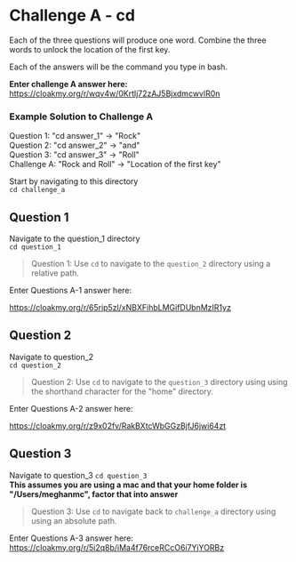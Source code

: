 # Challenge A - cd
Each of the three questions will produce one word. Combine the three words to unlock the location of the first key.   

Each of the answers will be the command you type in bash.

**Enter challenge A answer here:**
https://cloakmy.org/r/wqv4w/0Krtlj72zAJ5BjxdmcwvlR0n

### Example Solution to Challenge A
Question 1: "cd answer_1" -> "Rock"  
Question 2: "cd answer_2" -> "and"  
Question 3: "cd answer_3" -> "Roll"  
Challenge A: "Rock and Roll" -> "Location of the first key"

Start by navigating to this directory  
`cd challenge_a`

## Question 1
Navigate to the question_1 directory  
`cd question_1`

> Question 1: Use `cd` to navigate to the `question_2` directory using a relative path.  

Enter Questions A-1 answer here:

https://cloakmy.org/r/65rip5zl/xNBXFihbLMGifDUbnMzIR1yz

## Question 2
Navigate to question_2  
`cd question_2`

> Question 2: Use `cd` to navigate to the `question_3` directory using using the shorthand character for the "home" directory.

Enter Questions A-2 answer here:

https://cloakmy.org/r/z9x02fv/RakBXtcWbGGzBjfJ6jwi64zt

## Question 3
Navigate to question_3
`cd question_3`  
**This assumes you are using a mac and that your home folder is "/Users/meghanmc", factor that into answer**

> Question 3: Use `cd` to navigate back to `challenge_a` directory using using an absolute path.

Enter Questions A-3 answer here:  
https://cloakmy.org/r/5i2q8b/iMa4f76rceRCcO6i7YjYORBz
